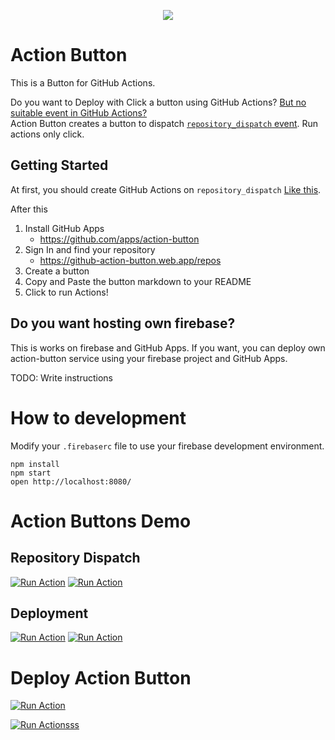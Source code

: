 <p align="center">
  <img src="https://github-action-button.web.app/buttons/simple.svg?name=Action%20Button">
</p>

# Action Button

This is a Button for GitHub Actions.

Do you want to Deploy with Click a button using GitHub Actions? [But no suitable event in GitHub Actions?](https://help.github.com/articles/events-that-trigger-workflows)  
Action Button creates a button to dispatch [`repository_dispatch` event](https://help.github.com/en/articles/events-that-trigger-workflows#external-events-repository_dispatch). Run actions only click.

## Getting Started

At first, you should create GitHub Actions on `repository_dispatch` [Like this](https://github.com/kouki-dan/action-button/blob/master/.github/workflows/deploy.yml).

After this

1. Install GitHub Apps
   - https://github.com/apps/action-button
2. Sign In and find your repository
   - https://github-action-button.web.app/repos
3. Create a button
4. Copy and Paste the button markdown to your README
5. Click to run Actions!

## Do you want hosting own firebase?

This is works on firebase and GitHub Apps. If you want, you can deploy own action-button service using your firebase project and GitHub Apps.

TODO: Write instructions

# How to development

Modify your `.firebaserc` file to use your firebase development environment.

```
npm install
npm start
open http://localhost:8080/
```

# Action Buttons Demo

## Repository Dispatch
[![Run Action](https://github-action-button.web.app/buttons/simple.svg?name=Run%20Demo%20Test&eventType=demo_test&type=simple)](https://github-action-button.web.app/repos/kouki-dan/action-button/button?name=Run%20Demo%20Test&eventType=demo_test&type=simple)
[![Run Action](https://github-action-button.web.app/buttons/simple.svg?name=Run%20Demo%20Test2&eventType=demo_test2&type=simple)](https://github-action-button.web.app/repos/kouki-dan/action-button/button?name=Run%20Demo%20Test2&eventType=demo_test2&type=simple)

## Deployment

[![Run Action](https://github-action-button.web.app/buttons/simple.svg?name=Run%20Demo%20Prod&eventType=&type=simple&action=deployment)](https://github-action-button.web.app/repos/kouki-dan/action-button/button?name=Run%20Demo%20Prod&eventType=&type=simple&action=deployment)
[![Run Action](https://github-action-button.web.app/buttons/simple.svg?name=Run%20Demo%20Dev&eventType=&type=simple&action=deployment)](https://github-action-button.web.app/repos/kouki-dan/action-button/button?name=Run%20Demo%20Dev&eventType=&type=simple&action=deployment&environment=development)

# Deploy Action Button

[![Run Action](https://github-action-button.web.app/buttons/simple.svg?name=Deploy%20With%20Dispatch&eventType=deploy&type=simple)](https://github-action-button.web.app/repos/kouki-dan/action-button/button?name=Deploy%20With%20Dispatch&eventType=deploy&type=simple)

[![Run Actionsss](https://github-action-button.web.app/buttons/simple.svg?name=Deploy%20with%20Deployment&eventType=&type=simple&action=deployment)](https://github-action-button.web.app/repos/kouki-dan/action-button/button?name=Deploy%20with%20Deployment&eventType=&type=simple&action=deployment&environment=release)
